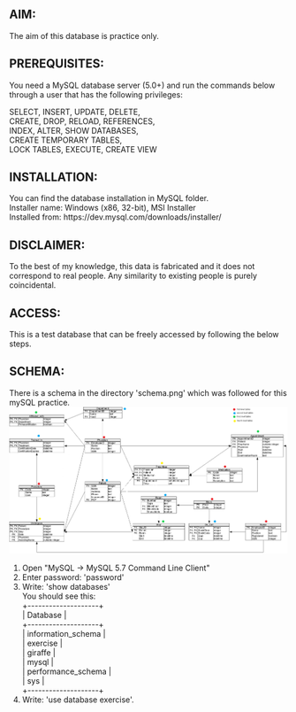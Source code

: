 

<h2>AIM:</h2>
The aim of this database is practice only. 

<h2>PREREQUISITES:</h2>
You need a MySQL database server (5.0+) and run the commands below through a user that has the following privileges:

SELECT, INSERT, UPDATE, DELETE, <br>
CREATE, DROP, RELOAD, REFERENCES, <br>
INDEX, ALTER, SHOW DATABASES, <br>
CREATE TEMPORARY TABLES, <br>
LOCK TABLES, EXECUTE, CREATE VIEW 

<h2>INSTALLATION: </h2>
You can find the database installation in MySQL folder. <br>
Installer name: Windows (x86, 32-bit), MSI Installer <br>
Installed from: https://dev.mysql.com/downloads/installer/


<h2>DISCLAIMER: </h2>
To the best of my knowledge, this data is fabricated and it does not correspond to real people. Any similarity to existing people is purely coincidental.

<h2>ACCESS: </h2>
This is a test database that can be freely accessed by following the below steps. 

<h2>SCHEMA:</h2>
There is a schema in the directory 'schema.png' which was followed for this mySQL practice. 
<img src="schema.png" alt="Practice Schema">

1. Open "MySQL -> MySQL 5.7 Command Line Client" <br>
2. Enter password: 'password' <br>
3. Write: 'show databases' <br>
You should see this:  <br>
+--------------------+<br>
| Database           |<br>
+--------------------+<br>
| information_schema |<br>
| exercise           |<br>
| giraffe            |<br>
| mysql              |<br>
| performance_schema |<br>
| sys                |<br>
+--------------------+<br>
4. Write: 'use database exercise'.
